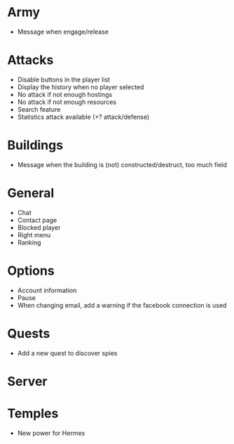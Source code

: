 # Army
* Message when engage/release

# Attacks
* Disable buttons in the player list
* Display the history when no player selected
* No attack if not enough hostings
* No attack if not enough resources
* Search feature
* Statistics attack available (+? attack/defense)

# Buildings
* Message when the building is (not) constructed/destruct, too much field

# General
* Chat
* Contact page
* Blocked player
* Right menu
* Ranking

# Options
* Account information
* Pause
* When changing email, add a warning if the facebook connection is used

# Quests
* Add a new quest to discover spies

# Server

# Temples
* New power for Hermes
